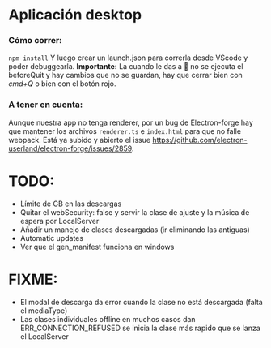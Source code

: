 # Aplicación desktop

### Cómo correr:

`npm install`
Y luego crear un launch.json para correrla desde VScode y poder debuggearla. **Importante:** La cuando le das a 🔄 no se ejecuta el beforeQuit y hay cambios que no se guardan, hay que cerrar bien con _cmd+Q_ o bien con el botón rojo.

### A tener en cuenta:

Aunque nuestra app no tenga renderer, por un bug de Electron-forge hay que mantener los archivos `renderer.ts` e `index.html` para que no falle webpack. Está ya subido y abierto el issue https://github.com/electron-userland/electron-forge/issues/2859.

# TODO:

- Límite de GB en las descargas
- Quitar el webSecurity: false y servir la clase de ajuste y la música de espera por LocalServer
- Añadir un manejo de clases descargadas (ir eliminando las antiguas)
- Automatic updates
- Ver que el gen_manifest funciona en windows

# FIXME:

- El modal de descarga da error cuando la clase no está descargada (falta el mediaType)
- Las clases individuales offline en muchos casos dan ERR_CONNECTION_REFUSED se inicia la clase más rapido que se lanza el LocalServer
